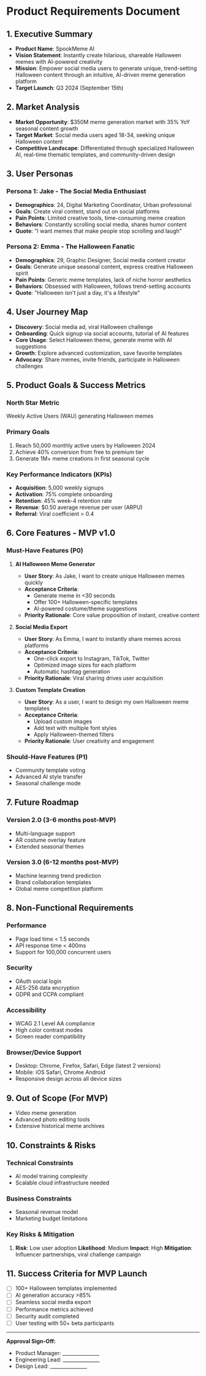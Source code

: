 # Product Requirements Document

## 1. Executive Summary
- **Product Name**: SpookMeme AI
- **Vision Statement**: Instantly create hilarious, shareable Halloween memes with AI-powered creativity
- **Mission**: Empower social media users to generate unique, trend-setting Halloween content through an intuitive, AI-driven meme generation platform
- **Target Launch**: Q3 2024 (September 15th)

## 2. Market Analysis
- **Market Opportunity**: $350M meme generation market with 35% YoY seasonal content growth
- **Target Market**: Social media users aged 18-34, seeking unique Halloween content
- **Competitive Landscape**: Differentiated through specialized Halloween AI, real-time thematic templates, and community-driven design

## 3. User Personas

### Persona 1: Jake - The Social Media Enthusiast
- **Demographics**: 24, Digital Marketing Coordinator, Urban professional
- **Goals**: Create viral content, stand out on social platforms
- **Pain Points**: Limited creative tools, time-consuming meme creation
- **Behaviors**: Constantly scrolling social media, shares humor content
- **Quote**: "I want memes that make people stop scrolling and laugh"

### Persona 2: Emma - The Halloween Fanatic
- **Demographics**: 29, Graphic Designer, Social media content creator
- **Goals**: Generate unique seasonal content, express creative Halloween spirit
- **Pain Points**: Generic meme templates, lack of niche horror aesthetics
- **Behaviors**: Obsessed with Halloween, follows trend-setting accounts
- **Quote**: "Halloween isn't just a day, it's a lifestyle"

## 4. User Journey Map
- **Discovery**: Social media ad, viral Halloween challenge
- **Onboarding**: Quick signup via social accounts, tutorial of AI features
- **Core Usage**: Select Halloween theme, generate meme with AI suggestions
- **Growth**: Explore advanced customization, save favorite templates
- **Advocacy**: Share memes, invite friends, participate in Halloween challenges

## 5. Product Goals & Success Metrics

### North Star Metric
Weekly Active Users (WAU) generating Halloween memes

### Primary Goals
1. Reach 50,000 monthly active users by Halloween 2024
2. Achieve 40% conversion from free to premium tier
3. Generate 1M+ meme creations in first seasonal cycle

### Key Performance Indicators (KPIs)
- **Acquisition**: 5,000 weekly signups
- **Activation**: 75% complete onboarding
- **Retention**: 45% week-4 retention rate
- **Revenue**: $0.50 average revenue per user (ARPU)
- **Referral**: Viral coefficient > 0.4

## 6. Core Features - MVP v1.0

### Must-Have Features (P0)
1. **AI Halloween Meme Generator**
   - **User Story**: As Jake, I want to create unique Halloween memes quickly
   - **Acceptance Criteria**:
     * Generate meme in <30 seconds
     * Offer 100+ Halloween-specific templates
     * AI-powered costume/theme suggestions
   - **Priority Rationale**: Core value proposition of instant, creative content

2. **Social Media Export**
   - **User Story**: As Emma, I want to instantly share memes across platforms
   - **Acceptance Criteria**:
     * One-click export to Instagram, TikTok, Twitter
     * Optimized image sizes for each platform
     * Automatic hashtag generation
   - **Priority Rationale**: Viral sharing drives user acquisition

3. **Custom Template Creation**
   - **User Story**: As a user, I want to design my own Halloween meme templates
   - **Acceptance Criteria**:
     * Upload custom images
     * Add text with multiple font styles
     * Apply Halloween-themed filters
   - **Priority Rationale**: User creativity and engagement

### Should-Have Features (P1)
- Community template voting
- Advanced AI style transfer
- Seasonal challenge mode

## 7. Future Roadmap

### Version 2.0 (3-6 months post-MVP)
- Multi-language support
- AR costume overlay feature
- Extended seasonal themes

### Version 3.0 (6-12 months post-MVP)
- Machine learning trend prediction
- Brand collaboration templates
- Global meme competition platform

## 8. Non-Functional Requirements

### Performance
- Page load time < 1.5 seconds
- API response time < 400ms
- Support for 100,000 concurrent users

### Security
- OAuth social login
- AES-256 data encryption
- GDPR and CCPA compliant

### Accessibility
- WCAG 2.1 Level AA compliance
- High color contrast modes
- Screen reader compatibility

### Browser/Device Support
- Desktop: Chrome, Firefox, Safari, Edge (latest 2 versions)
- Mobile: iOS Safari, Chrome Android
- Responsive design across all device sizes

## 9. Out of Scope (For MVP)
- Video meme generation
- Advanced photo editing tools
- Extensive historical meme archives

## 10. Constraints & Risks

### Technical Constraints
- AI model training complexity
- Scalable cloud infrastructure needed

### Business Constraints
- Seasonal revenue model
- Marketing budget limitations

### Key Risks & Mitigation
1. **Risk**: Low user adoption
   **Likelihood**: Medium
   **Impact**: High
   **Mitigation**: Influencer partnerships, viral challenge campaign

## 11. Success Criteria for MVP Launch
- [ ] 100+ Halloween templates implemented
- [ ] AI generation accuracy >85%
- [ ] Seamless social media export
- [ ] Performance metrics achieved
- [ ] Security audit completed
- [ ] User testing with 50+ beta participants

---

**Approval Sign-Off:**
- Product Manager: _______________
- Engineering Lead: _______________
- Design Lead: _______________